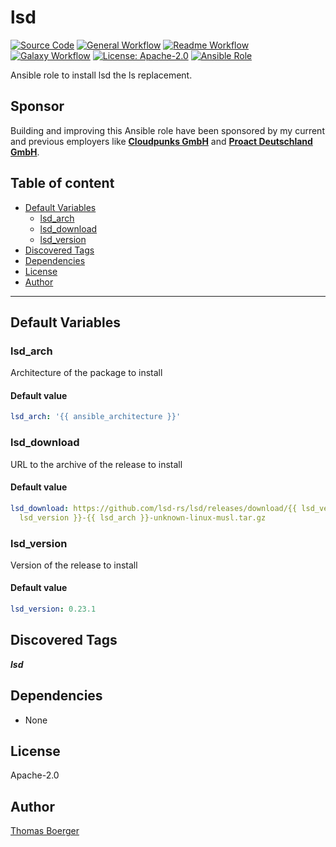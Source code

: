 # lsd

[![Source Code](https://img.shields.io/badge/github-source%20code-blue?logo=github&amp;logoColor=white)](https://github.com/rolehippie/lsd)
[![General Workflow](https://github.com/rolehippie/lsd/actions/workflows/general.yml/badge.svg)](https://github.com/rolehippie/lsd/actions/workflows/general.yml)
[![Readme Workflow](https://github.com/rolehippie/lsd/actions/workflows/readme.yml/badge.svg)](https://github.com/rolehippie/lsd/actions/workflows/readme.yml)
[![Galaxy Workflow](https://github.com/rolehippie/lsd/actions/workflows/galaxy.yml/badge.svg)](https://github.com/rolehippie/lsd/actions/workflows/galaxy.yml)
[![License: Apache-2.0](https://img.shields.io/github/license/rolehippie/lsd)](https://github.com/rolehippie/lsd/blob/master/LICENSE)
[![Ansible Role](https://img.shields.io/badge/role-rolehippie.lsd-blue)](https://galaxy.ansible.com/rolehippie/lsd)

Ansible role to install lsd the ls replacement.

## Sponsor

Building and improving this Ansible role have been sponsored by my current and previous employers like **[Cloudpunks GmbH](https://cloudpunks.de)** and **[Proact Deutschland GmbH](https://www.proact.eu)**.

## Table of content

- [Default Variables](#default-variables)
  - [lsd_arch](#lsd_arch)
  - [lsd_download](#lsd_download)
  - [lsd_version](#lsd_version)
- [Discovered Tags](#discovered-tags)
- [Dependencies](#dependencies)
- [License](#license)
- [Author](#author)

---

## Default Variables

### lsd_arch

Architecture of the package to install

#### Default value

```YAML
lsd_arch: '{{ ansible_architecture }}'
```

### lsd_download

URL to the archive of the release to install

#### Default value

```YAML
lsd_download: https://github.com/lsd-rs/lsd/releases/download/{{ lsd_version }}/lsd-{{
  lsd_version }}-{{ lsd_arch }}-unknown-linux-musl.tar.gz
```

### lsd_version

Version of the release to install

#### Default value

```YAML
lsd_version: 0.23.1
```

## Discovered Tags

**_lsd_**


## Dependencies

- None

## License

Apache-2.0

## Author

[Thomas Boerger](https://github.com/tboerger)

